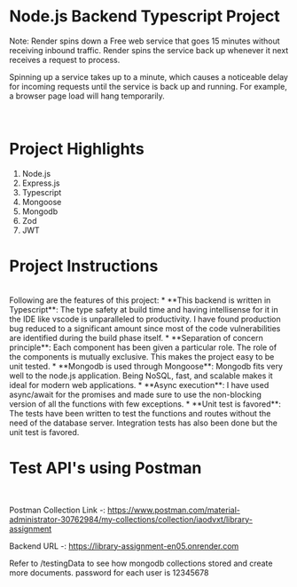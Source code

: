 # Node.js Backend Typescript Project


Note: Render spins down a Free web service that goes 15 minutes without receiving inbound traffic. Render spins the service back up whenever it next receives a request to process.

Spinning up a service takes up to a minute, which causes a noticeable delay for incoming requests until the service is back up and running. For example, a browser page load will hang temporarily.

<br>

# Project Highlights 
1. Node.js
2. Express.js
3. Typescript
4. Mongoose
5. Mongodb
6. Zod
7. JWT


# Project Instructions
<br>
Following are the features of this project:
* **This backend is written in Typescript**: The type safety at build time and having intellisense for it in the IDE like vscode is unparalleled to productivity. I have found production bug reduced to a significant amount since most of the code vulnerabilities are identified during the build phase itself.
* **Separation of concern principle**: Each component has been given a particular role. The role of the components is mutually exclusive. This makes the project easy to be unit tested.
* **Mongodb is used through Mongoose**: Mongodb fits very well to the node.js application. Being NoSQL, fast, and scalable makes it ideal for modern web applications.
* **Async execution**: I have used async/await for the promises and made sure to use the non-blocking version of all the functions with few exceptions.
* **Unit test is favored**: The tests have been written to test the functions and routes without the need of the database server. Integration tests has also been done but the unit test is favored.

# Test API's using Postman
<br>

Postman Collection Link -: https://www.postman.com/material-administrator-30762984/my-collections/collection/iaodvxt/library-assignment

Backend URL -: https://library-assignment-en05.onrender.com

Refer to /testingData to see how mongodb collections stored and create more documents.
password for each user is 12345678



     
 
